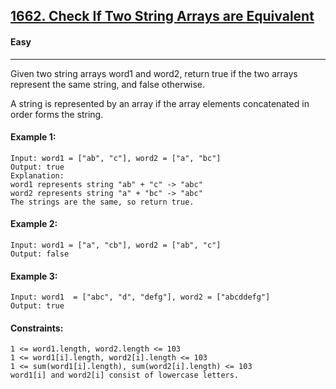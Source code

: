 [1662. Check If Two String Arrays are Equivalent](https://leetcode.com/problems/check-if-two-string-arrays-are-equivalent/?envType=daily-question&envId=2023-12-01)
---------------------------------------------------------------------------------------------------------------------------------------------

#### Easy
---------------------------------------------------------------------------------------------------------------------------------------------

Given two string arrays word1 and word2, return true if the two arrays represent the same string, and false otherwise.

A string is represented by an array if the array elements concatenated in order forms the string.

#### Example 1:
```
Input: word1 = ["ab", "c"], word2 = ["a", "bc"]
Output: true
Explanation:
word1 represents string "ab" + "c" -> "abc"
word2 represents string "a" + "bc" -> "abc"
The strings are the same, so return true.
```
#### Example 2:
```
Input: word1 = ["a", "cb"], word2 = ["ab", "c"]
Output: false
```
#### Example 3:
```
Input: word1  = ["abc", "d", "defg"], word2 = ["abcddefg"]
Output: true
```
#### Constraints:
```
1 <= word1.length, word2.length <= 103
1 <= word1[i].length, word2[i].length <= 103
1 <= sum(word1[i].length), sum(word2[i].length) <= 103
word1[i] and word2[i] consist of lowercase letters.
```
